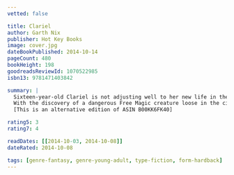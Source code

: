 ```yaml
---
vetted: false

title: Clariel
author: Garth Nix
publisher: Hot Key Books
image: cover.jpg
dateBookPublished: 2014-10-14
pageCount: 480
bookHeight: 198
goodreadsReviewId: 1070522985
isbn13: 9781471403842

summary: |
  Sixteen-year-old Clariel is not adjusting well to her new life in the city of Belisaere, the capital of the Old Kingdom. She misses roaming freely within the forests of Estwael, and she feels trapped within the stone city walls. And in Belisaere she is forced to follow the plans, plots and demands of everyone, from her parents to her maid, to the sinister Guildmaster Kilp. Clariel can see her freedom slipping away. It seems too that the city itself is descending into chaos, as the ancient rules binding Abhorsen, King and Clayr appear to be disintegrating.
  With the discovery of a dangerous Free Magic creature loose in the city, Clariel is given the chance both to prove her worth and make her escape. But events spin rapidly out of control. Clariel finds herself more trapped than ever, until help comes from an unlikely source. But the help comes at a terrible cost. Clariel must question the motivations and secret hearts of everyone around her - and it is herself she must question most of all.
  [This is an alternative edition of ASIN B00KK6FK40]

rating5: 3
rating7: 4

readDates: [[2014-10-03, 2014-10-08]]
dateRated: 2014-10-08

tags: [genre-fantasy, genre-young-adult, type-fiction, form-hardback]
---
```

